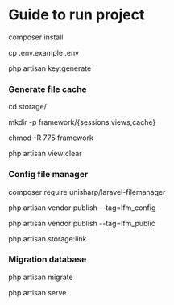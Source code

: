 # Guide to run project
composer install

cp .env.example .env

php artisan key:generate

### Generate file cache
cd storage/ 

mkdir -p framework/{sessions,views,cache}  

chmod -R 775 framework  

php artisan view:clear 

### Config file manager
composer require unisharp/laravel-filemanager

php artisan vendor:publish --tag=lfm_config

php artisan vendor:publish --tag=lfm_public

php artisan storage:link

### Migration database
php artisan migrate

php artisan serve
